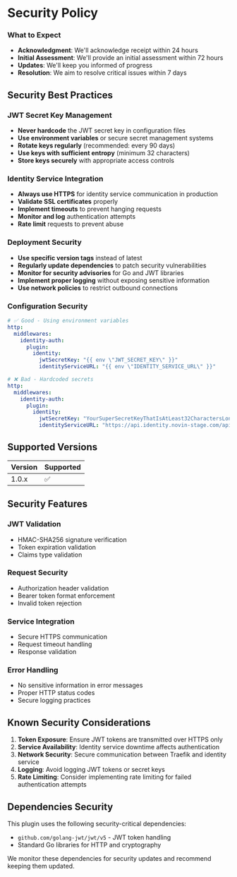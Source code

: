 # Security Policy

### What to Expect

- **Acknowledgment**: We'll acknowledge receipt within 24 hours
- **Initial Assessment**: We'll provide an initial assessment within 72 hours
- **Updates**: We'll keep you informed of progress
- **Resolution**: We aim to resolve critical issues within 7 days

## Security Best Practices

### JWT Secret Key Management

- **Never hardcode** the JWT secret key in configuration files
- **Use environment variables** or secure secret management systems
- **Rotate keys regularly** (recommended: every 90 days)
- **Use keys with sufficient entropy** (minimum 32 characters)
- **Store keys securely** with appropriate access controls

### Identity Service Integration

- **Always use HTTPS** for identity service communication in production
- **Validate SSL certificates** properly
- **Implement timeouts** to prevent hanging requests
- **Monitor and log** authentication attempts
- **Rate limit** requests to prevent abuse

### Deployment Security

- **Use specific version tags** instead of latest
- **Regularly update dependencies** to patch security vulnerabilities
- **Monitor for security advisories** for Go and JWT libraries
- **Implement proper logging** without exposing sensitive information
- **Use network policies** to restrict outbound connections

### Configuration Security

```yaml
# ✅ Good - Using environment variables
http:
  middlewares:
    identity-auth:
      plugin:
        identity:
          jwtSecretKey: "{{ env \"JWT_SECRET_KEY\" }}"
          identityServiceURL: "{{ env \"IDENTITY_SERVICE_URL\" }}"

# ❌ Bad - Hardcoded secrets
http:
  middlewares:
    identity-auth:
      plugin:
        identity:
          jwtSecretKey: "YourSuperSecretKeyThatIsAtLeast32CharactersLong"
          identityServiceURL: "https://api.identity.novin-stage.com/api/v1/auth/validate-token"
```

## Supported Versions

| Version | Supported          |
| ------- | ------------------ |
| 1.0.x   | :white_check_mark: |

## Security Features

### JWT Validation
- HMAC-SHA256 signature verification
- Token expiration validation
- Claims type validation

### Request Security
- Authorization header validation
- Bearer token format enforcement
- Invalid token rejection

### Service Integration
- Secure HTTPS communication
- Request timeout handling
- Response validation

### Error Handling
- No sensitive information in error messages
- Proper HTTP status codes
- Secure logging practices

## Known Security Considerations

1. **Token Exposure**: Ensure JWT tokens are transmitted over HTTPS only
2. **Service Availability**: Identity service downtime affects authentication
3. **Network Security**: Secure communication between Traefik and identity service
4. **Logging**: Avoid logging JWT tokens or secret keys
5. **Rate Limiting**: Consider implementing rate limiting for failed authentication attempts

## Dependencies Security

This plugin uses the following security-critical dependencies:

- `github.com/golang-jwt/jwt/v5` - JWT token handling
- Standard Go libraries for HTTP and cryptography

We monitor these dependencies for security updates and recommend keeping them updated.
